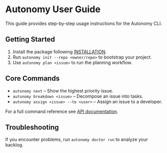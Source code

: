 # Autonomy User Guide

This guide provides step-by-step usage instructions for the Autonomy CLI.

## Getting Started

1. Install the package following [INSTALLATION](INSTALLATION.md).
2. Run `autonomy init --repo <owner/repo>` to bootstrap your project.
3. Use `autonomy plan <issue>` to run the planning workflow.

## Core Commands

- `autonomy next` – Show the highest priority issue.
- `autonomy breakdown <issue>` – Decompose an issue into tasks.
- `autonomy assign <issue> --to <user>` – Assign an issue to a developer.

For a full command reference see [API documentation](API.md).

## Troubleshooting

If you encounter problems, run `autonomy doctor run` to analyze your backlog.
